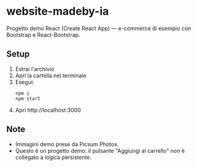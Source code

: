 # website-madeby-ia

Progetto demo React (Create React App) — e-commerce di esempio con Bootstrap e React-Bootstrap.

## Setup

1. Estrai l'archivio
2. Apri la cartella nel terminale
3. Esegui:
   ```
   npm i
   npm start
   ```
4. Apri http://localhost:3000

## Note
- Immagini demo prese da Picsum Photos.
- Questo è un progetto demo: il pulsante "Aggiungi al carrello" non è collegato a logica persistente.
